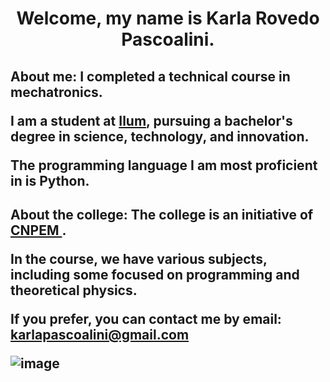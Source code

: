 <h1> <p align=center> Welcome, my name is Karla Rovedo Pascoalini. </p>
<h2> About me:
I completed a technical course in mechatronics.

I am a student at <a href="https://ilum.cnpem.br"> Ilum</a>, pursuing a bachelor's degree in science, technology, and innovation.

The programming language I am most proficient in is Python.

<h2> About the college:
The college is an initiative of <a href="https://cnpem.br"> CNPEM </a>.

In the course, we have various subjects, including some focused on programming and theoretical physics.

If you prefer, you can contact me by email: karlapascoalini@gmail.com

![image](https://user-images.githubusercontent.com/107007032/194929548-544534ff-b4a2-4deb-be40-933d1f012620.png)
